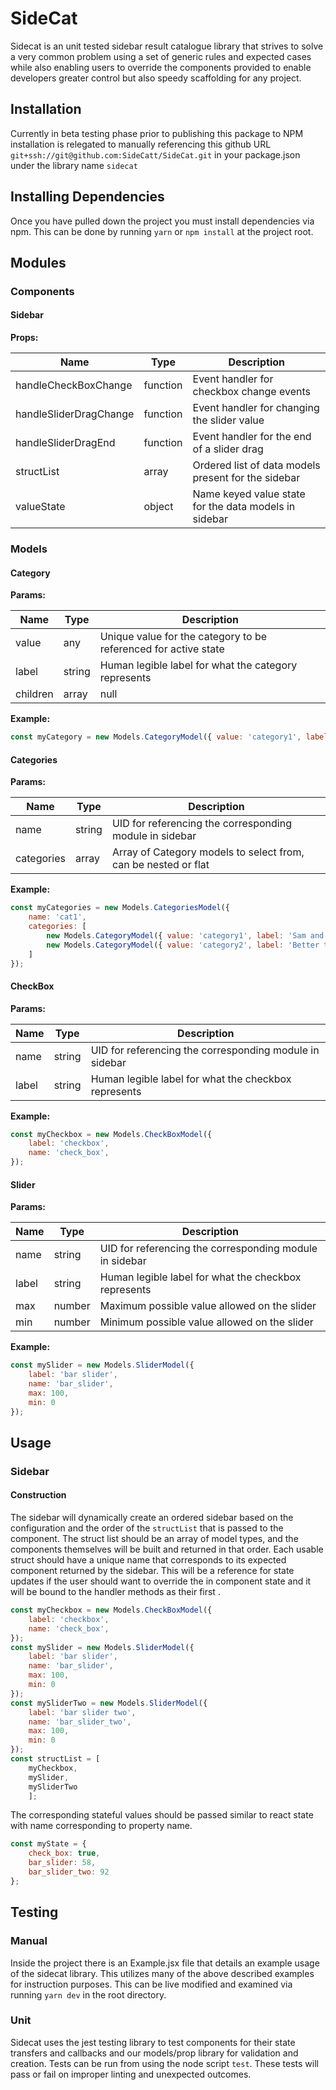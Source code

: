 # SideCat
Sidecat is an unit tested sidebar result catalogue library that strives to solve a very common problem
using a set of generic rules and expected cases while also enabling users to override the components 
provided to enable developers greater control but also speedy scaffolding for any project.

## Installation

Currently in beta testing phase prior to publishing this package to NPM installation is relegated to manually referencing this github URL
`git+ssh://git@github.com:SideCatt/SideCat.git` in your package.json under the library name `sidecat`

## Installing Dependencies

Once you have pulled down the project you must install dependencies via npm.  This can be done by running `yarn` or `npm install` at the project root.

## Modules

### Components 

#### Sidebar
**Props:**

| Name                    | Type               | Description                                                     |
| ----------------------- | ------------------ | --------------------------------------------------------------- |
| handleCheckBoxChange    | function           | Event handler for checkbox change events                        |
| handleSliderDragChange  | function           | Event handler for changing the slider value                     |
| handleSliderDragEnd     | function           | Event handler for the end of a slider drag                      |
| structList              | array              | Ordered list of data models present for the sidebar             |
| valueState              | object             | Name keyed value state for the data models in sidebar           |

### Models

#### Category
**Params:**

| Name                    | Type               | Description                                                     |
| ----------------------- | ------------------ | --------------------------------------------------------------- |
| value                   | any                | Unique value for the category to be referenced for active state |
| label                   | string             | Human legible label for what the category represents            |
| children                | array|null         | Array of category models for nested categories                  |

**Example:**

```javascript
const myCategory = new Models.CategoryModel({ value: 'category1', label: 'Sam and Jon are the best' });
```

#### Categories
**Params:**

| Name                    | Type               | Description                                                     |
| ----------------------- | ------------------ | --------------------------------------------------------------- |
| name                    | string             | UID for referencing the corresponding module in sidebar         |
| categories              | array              | Array of Category models to select from, can be nested or flat  |

**Example:**

```javascript
const myCategories = new Models.CategoriesModel({
	name: 'cat1',
	categories: [
		new Models.CategoryModel({ value: 'category1', label: 'Sam and Jon are the best' }),
		new Models.CategoryModel({ value: 'category2', label: 'Better than the rest' })
	]
});
```

#### CheckBox
**Params:**

| Name                    | Type               | Description                                                     |
| ----------------------- | ------------------ | --------------------------------------------------------------- |
| name                    | string             | UID for referencing the corresponding module in sidebar         |
| label                   | string             | Human legible label for what the checkbox represents            |

**Example:**

```javascript
const myCheckbox = new Models.CheckBoxModel({
	label: 'checkbox',
	name: 'check_box',
});
```

#### Slider
**Params:**

| Name                    | Type               | Description                                                     |
| ----------------------- | ------------------ | --------------------------------------------------------------- |
| name                    | string             | UID for referencing the corresponding module in sidebar         |
| label                   | string             | Human legible label for what the checkbox represents            |
| max                     | number             | Maximum possible value allowed on the slider                    |
| min                     | number             | Minimum possible value allowed on the slider                    |

**Example:**

```javascript
const mySlider = new Models.SliderModel({
	label: 'bar slider',
	name: 'bar_slider',
	max: 100,
	min: 0
});
```

## Usage

### Sidebar

#### Construction
The sidebar will dynamically create an ordered sidebar based on the configuration and the order of the `structList` that is passed to the component.
The struct list should be an array of model types, and the components themselves will be built and returned in that order. Each usable struct should have
a unique name that corresponds to its expected component returned by the sidebar. This will be a reference for state updates if the user should want to
override the in component state and it will be bound to the handler methods as their first .

```javascript
const myCheckbox = new Models.CheckBoxModel({
	label: 'checkbox',
	name: 'check_box',
});
const mySlider = new Models.SliderModel({
	label: 'bar slider',
	name: 'bar_slider',
	max: 100,
	min: 0
});
const mySliderTwo = new Models.SliderModel({
	label: 'bar slider two',
	name: 'bar_slider_two',
	max: 100,
	min: 0
});
const structList = [
	myCheckbox,
	mySlider,
	mySliderTwo
	];
```

The corresponding stateful values should be passed similar to react state with name corresponding to property name.

```javascript
const myState = {
	check_box: true,
	bar_slider: 58,
	bar_slider_two: 92
};
```

## Testing

### Manual
Inside the project there is an Example.jsx file that details an example usage of the sidecat library. This utilizes many of the above described examples for instruction
purposes. This can be live modified and examined via running `yarn dev` in the root directory.

### Unit
Sidecat uses the jest testing library to test components for their state transfers and callbacks and our models/prop library for validation and creation.
Tests can be run from using the node script `test`. These tests will pass or fail on improper linting and unexpected outcomes.